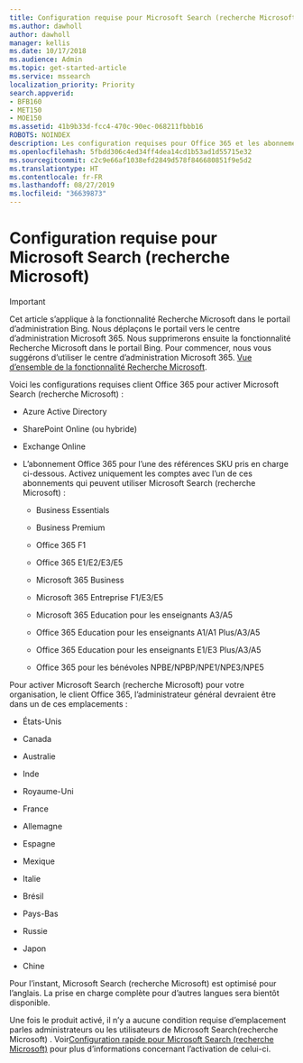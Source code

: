 ```yaml
---
title: Configuration requise pour Microsoft Search (recherche Microsoft)
ms.author: dawholl
author: dawholl
manager: kellis
ms.date: 10/17/2018
ms.audience: Admin
ms.topic: get-started-article
ms.service: mssearch
localization_priority: Priority
search.appverid:
- BFB160
- MET150
- MOE150
ms.assetid: 41b9b33d-fcc4-470c-90ec-068211fbbb16
ROBOTS: NOINDEX
description: Les configuration requises pour Office 365 et les abonnements sont nécessaires pour activer Microsoft Search (recherche Microsoft)
ms.openlocfilehash: 5fbdd306c4ed34ff4dea14cd1b53ad1d55715e32
ms.sourcegitcommit: c2c9e66af1038efd2849d578f846680851f9e5d2
ms.translationtype: HT
ms.contentlocale: fr-FR
ms.lasthandoff: 08/27/2019
ms.locfileid: "36639873"
---
```

# <a name="requirements-for-microsoft-search"></a>Configuration requise pour Microsoft Search (recherche Microsoft)

> [!IMPORTANT]
> Cet article s’applique à la fonctionnalité Recherche Microsoft dans le portail d’administration Bing. Nous déplaçons le portail vers le centre d’administration Microsoft 365. Nous supprimerons ensuite la fonctionnalité Recherche Microsoft dans le portail Bing. Pour commencer, nous vous suggérons d’utiliser le centre d’administration Microsoft 365. [Vue d’ensemble de la fonctionnalité Recherche Microsoft](overview-microsoft-search.md).

Voici les configurations requises client Office 365 pour activer Microsoft Search (recherche Microsoft) : 
  
- Azure Active Directory
    
- SharePoint Online (ou hybride)
    
- Exchange Online
    
- L’abonnement Office 365 pour l’une des références SKU pris en charge ci-dessous. Activez uniquement les comptes avec l’un de ces abonnements qui peuvent utiliser Microsoft Search (recherche Microsoft) :
    
  - Business Essentials
    
  - Business Premium
    
  - Office 365 F1
    
  - Office 365 E1/E2/E3/E5
    
  - Microsoft 365 Business
    
  - Microsoft 365 Entreprise F1/E3/E5
    
  - Microsoft 365 Education pour les enseignants A3/A5
    
  - Office 365 Education pour les enseignants A1/A1 Plus/A3/A5
    
  - Office 365 Education pour les enseignants E1/E3 Plus/A3/A5
    
  - Office 365 pour les bénévoles NPBE/NPBP/NPE1/NPE3/NPE5
    
Pour activer Microsoft Search (recherche Microsoft) pour votre organisation, le client Office 365, l’administrateur général devraient être dans un de ces emplacements :
  
- États-Unis
    
- Canada
    
- Australie
    
- Inde
    
- Royaume-Uni
    
- France
    
- Allemagne
  
- Espagne
    
- Mexique
    
- Italie
    
- Brésil
    
- Pays-Bas
    
- Russie
    
- Japon

- Chine
 
Pour l’instant, Microsoft Search (recherche Microsoft) est optimisé pour l’anglais. La prise en charge complète pour d’autres langues sera bientôt disponible.

Une fois le produit activé, il n’y a aucune condition requise d’emplacement parles administrateurs ou les utilisateurs de Microsoft Search(recherche Microsoft) . Voir[Configuration rapide pour Microsoft Search (recherche Microsoft)](quick-set-up.md) pour plus d’informations concernant l’activation de celui-ci. 

  

